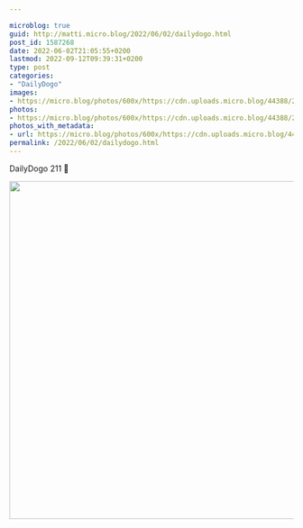 ```yaml
---

microblog: true
guid: http://matti.micro.blog/2022/06/02/dailydogo.html
post_id: 1587268
date: 2022-06-02T21:05:55+0200
lastmod: 2022-09-12T09:39:31+0200
type: post
categories:
- "DailyDogo"
images:
- https://micro.blog/photos/600x/https://cdn.uploads.micro.blog/44388/2022/b7d3dc4ae3.jpg
photos:
- https://micro.blog/photos/600x/https://cdn.uploads.micro.blog/44388/2022/b7d3dc4ae3.jpg
photos_with_metadata:
- url: https://micro.blog/photos/600x/https://cdn.uploads.micro.blog/44388/2022/b7d3dc4ae3.jpg
permalink: /2022/06/02/dailydogo.html
---
```

DailyDogo 211 🐶

<img src="/media/uploads/2022/b7d3dc4ae3.jpg" width="600" height="600" alt="" />
